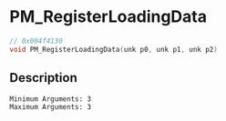 # PM_RegisterLoadingData
```c
// 0x004f4130
void PM_RegisterLoadingData(unk p0, unk p1, unk p2)
```
## Description
```
Minimum Arguments: 3
Maximum Arguments: 3
```
